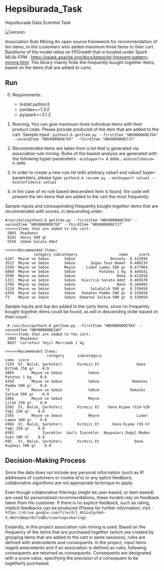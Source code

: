 # Hepsiburada_Task
Hepsiburada Data Scientist Task

![version](https://img.shields.io/badge/version-v1.0.0-green.svg?style=plastic)

Association Rule Mining
An open source framework for recommendation of ten items, to the customers who added maximum three items to their cart. Backbone of the model relies on FPGrowth that is located under Spark MLlib-FPM : https://spark.apache.org/docs/latest/ml-frequent-pattern-mining.html. The library mainly finds the frequently bought together items, based on the items that are added to carts. 


## Run
0. Requirements:
   * Install python3
   * pandas==1.3.0
   * pyspark==3.1.2
   
1. Running:
  You can give maximum three individual items with their product code. Please provide productid of the item that are added to the cart. Sample input :
    `python3.6 getItem.py --firstItem "HBV00000OE7D4" --secondItem "HBV00000OE7UF" --thirdItem "HBV00000OE7J7"`
    
2. Recommended items are taken from a list that is generated via association rule mining. Rules of the basket analysis are generated with the following hyper-parameters : 
    `minSupport= 0.0006, minConfidence= 0.0006`
    
3. In order to create a new rule list with arbitrary value1 and value2 hyper-parameters, please type:
    `python3.6 recomm.py --minSupport value1 --minConfidence value2`
    
4. In the case of no rule based descendent item is found, the code will present the ten items that are added to the cart the most frequently. 


Sample inputs and coressponding frequently bought together items that are recommended with scores, in descending order:
```
#/usr/bin/python3.6 getItem.py --firstItem "HBV00000OE7D4" --secondItem "HBV00000OE7UF" --thirdItem "HBV00000OE7J7"
>>>>>>Items that are added to the cart: 
 2803  Maydanoz 
 8291  Havuç 500 gr 
 5558  Göbek Salata Adet 

>>>>>>Recommended Items: 
             category subcategory                   name     score
4247  Meyve ve Sebze       Sebze                Dereotu  0.522936
3522  Meyve ve Sebze       Sebze       Soğan Taze Demet  0.486239
2556  Meyve ve Sebze       Meyve     Limon Lamas 500 gr  0.477064
4869  Meyve ve Sebze       Sebze           Patates 1 kg  0.449541
3590  Meyve ve Sebze       Sebze                   Roka  0.422018
1321  Meyve ve Sebze       Sebze   Kıvırcık Salata Adet  0.403670
3794  Meyve ve Sebze       Sebze                   Nane  0.394495
5214  Meyve ve Sebze       Sebze       Salatalık 500 gr  0.339450
4358  Meyve ve Sebze       Sebze   Domates Pembe 500 gr  0.339450
73    Meyve ve Sebze       Sebze  Domates Salkım 500 gr  0.339450

```
Sample inputs and top ten added to the carts items, since no frequently bought together items could be found, as will in descending order based on their count :  
```
 # /usr/bin/python3.6 getItem.py --firstItem "HBV00000OE7D4" --secondItem "HBV00000NE24H"
>>>>>>Items that are added to the cart: 
 2803  Maydanoz 
 8657  Carrefour Yeşil Mercimek 1 kg 

>>>>>>Recommended Items: 
                   category      subcategory                               name  score
7259  Et, Balık, Şarküteri       Kırmızı Et                 Dana Biftek 250 gr    0.0
4869        Meyve ve Sebze            Sebze                       Patates 1 kg    0.0
4358        Meyve ve Sebze            Sebze               Domates Pembe 500 gr    0.0
73          Meyve ve Sebze            Sebze              Domates Salkım 500 gr    0.0
2068        Meyve ve Sebze            Meyve                       Çilek 250 gr    0.0
3392  Et, Balık, Şarküteri       Kırmızı Et    Dana Kıyma (%14-%20 Yağ) 250 gr    0.0
2556        Meyve ve Sebze            Meyve                 Limon Lamas 500 gr    0.0
4994  Et, Balık, Şarküteri       Kırmızı Et      Dana Kıyma (%5-%7 Yağ) 250 gr    0.0
8362             İçecekler  Gazlı İçecekler  Beypazarı Doğal Maden Suyu 200 ml    0.0
695   Et, Balık, Şarküteri       Kırmızı Et                Dana Kuşbaşı 500 gr    0.0
```

## Decision-Making Process
Since the data does not include any personal information (such as IP addresses of customers or cookie id's) or any eplicit feedback, collaborative algorithms are not appropriate technique to apply. 

Even though collaborative filterings (might be user-based, or item-based) are used for personalized recommendations, these models rely on feedback taken from the customer. If there is no explicit feedback, such as rating, implicit feedbacks can be produced (Please for further information, visit : `https://drive.google.com/file/d/1_4G1zuCgrGeh-d_4W1YcBmqsrDiTzdBG/view?usp=sharing`). 

Evidently, in this project association rule mining is used. Based on the frequency of the items that are purchased together (which are created by grouping items that are added to the cart in same sessions), rules are defined with antecedents and consequents. In the project, input items regard antecedents and if an association is defined as rules, following consequents are returned as consequents. Consequents are designated with a score value, specifying the precision of a consequent to be togetherly purchased. 
